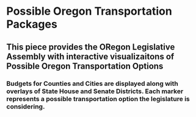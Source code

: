 # Possible Oregon Transportation Packages
## This piece provides the ORegon Legislative Assembly with interactive visualizaitons of Possible Oregon Transportation Options
### Budgets for Counties and Cities are displayed along with overlays of State House and Senate Districts. Each marker represents a possible transportation option the legislature is considering.
